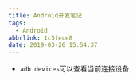 ```yaml
---
title: Android开发笔记
tags:
  - Android
abbrlink: 1c5fece8
date: 2019-03-26 15:54:37
---
```


- `adb devices`可以查看当前连接设备
